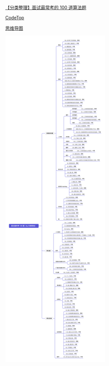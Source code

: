 [【分类整理】面试最常考的 100 道算法题](https://leetcode.cn/circle/discuss/793lKv/)

[CodeTop](https://codetop.cc/home)

[思维导图](https://mubu.com/doc/7jiBYKCKqet#m)

![](./images/sort.png)